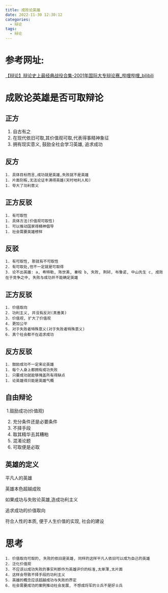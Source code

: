 ```yaml
---
title: 成败论英雄
date: 2022-11-30 12:30:12
categories:
  - 辩论
tags:
  - 辩论
---
```


# 参考网址:

[【辩论】辩论史上最经典战役合集-2001年国际大专辩论赛_哔哩哔哩_bilibili](https://www.bilibili.com/video/BV1N7411D7EA/?spm_id_from=333.337.search-card.all.click&vd_source=745fd1b1f3e42bb544237f6d0bf78bb2)

# 成败论英雄是否可取辩论

## 正方

1. 自古有之
2. 在现代依旧可取,其价值观可取,代表得事精神象征
3. 拥有现实意义, 鼓励全社会学习英雄, 追求成功

## 反方

	1. 具体目标而言,成功就是英雄,失败就不是英雄
	1. 片面刻板,无法论证丰满得英雄(天时地利人和)
	1. 夸大了功利意义

## 正方反驳

	1. 有可取性
	1. 具体方法(价值观可取性)
	1. 可以推动国家得精神倡导
	1. 社会需要英雄榜样

## 反驳

 	1. 有可取性, 那就有不可取性
 	2. 有可取处,但不一定就是可取得
 	3. 论不出英雄: a, 希特勒, 陈世美, 秦桧 b, 失败, 荆轲, 布鲁诺, 中山先生 c, 成败在于竞争之中, 失败与成功并不能确定英雄

## 正方反驳

 	1. 价值取向
 	2. 功利主义, 并没有反对(真善美)
 	3. 价值观, 扩大了价值观
 	4. 更加公平
 	5. 对于失败者特殊意义(对于失败者特殊意义)
 	6. 真个社会都不在追求成功

## 反方反驳

	1. 鼓励成功不一定来论英雄
	1. 每个人身上都拥有成功失败
	1. 只要成功就能够掩盖所有得缺点
	1. 论英雄得只能是英雄气概

## 自由辩论

​	1.鼓励成功(价值观)

2. 充分条件还是必要条件
3. 不择手段
4. 取其精华去其糟粕
5. 混淆论题
6. 可取便是必取



## 英雄的定义

平凡人的英雄





英雄本色超越成败

如果成功与失败论英雄,造成功利主义





追求成功的价值取向

符合人性的本质, 便于人生价值的实现, 社会的建设









# 思考

```
1. 价值取向可取的, 失败的依旧是英雄, 同样的这样平凡人依旧可以成为自己的英雄
2. 泛化价值观
3. 不应该以成功失败的事实判断作为英雄评价的标准,太单薄,太片面
4. 这样会导致不择手段的功利主义
5. 英雄的概念应该超越成功与失败的界定
6. 社会需要成功的案例推动社会发展, 不想成将军的士兵不是好士兵
```



